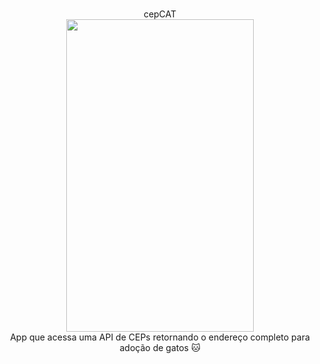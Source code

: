 <p align=center>
  <br>cepCAT</br>
  <img src="https://i.imgur.com/opNmjut.png" width="300" height="500"/>
  <br>App que acessa uma API de CEPs retornando o endereço completo para adoção de gatos 🐱</br>
</p>
  

